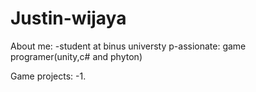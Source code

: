 # Justin-wijaya


About me:
-student at binus universty
p-assionate: game programer(unity,c# and phyton)

Game projects:
-1.

